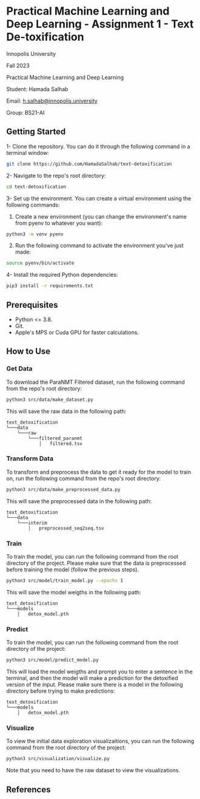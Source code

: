 # Practical Machine Learning and Deep Learning - Assignment 1 - Text De-toxification

Innopolis University

Fall 2023

Practical Machine Learning and Deep Learning

Student: Hamada Salhab

Email: <h.salhab@innopolis.university>

Group: BS21-AI

## Getting Started

1- Clone the repository. You can do it through the following command in a terminal window:

``` zsh
git clone https://github.com/HamadaSalhab/text-detoxification
```

2- Navigate to the repo's root directory:

``` zsh
cd text-detoxification
```

3- Set up the environment. You can create a virtual environment using the following commands:

1.  Create a new environment (you can change the environment's name from pyenv to whatever you want):

``` zsh
python3 -m venv pyenv
```

2.  Run the following command to activate the environment you've just made:

```zsh
source pyenv/bin/activate
```

4- Install the required Python dependencies:

``` zsh
pip3 install -r requirements.txt
```

## Prerequisites

- Python <= 3.8.
- Git.
- Apple's MPS or Cuda GPU for faster calculations.

## How to Use

### Get Data

To download the ParaNMT Filtered dataset, run the following command from the repo's root directory:

``` zsh
python3 src/data/make_dataset.py
```

This will save the raw data in the following path:

```
text_detoxification
└───data
    └───raw
        └───filtered_paranmt
            │   filtered.tsv
```

### Transform Data

To transform and preprocess the data to get it ready for the model to train on, run the following command from the repo's root directory:

``` zsh
python3 src/data/make_preprocessed_data.py
```

This will save the preprocessed data in the following path:

```
text_detoxification
└───data
    └───interim
        │   preprocessed_seq2seq.tsv
```

### Train

To train the model, you can run the following command from the root directory of the project. Please make sure that the data is preprocessed before training the model (follow the previous steps).

``` zsh
python3 src/model/train_model.py --epochs 1
```

This will save the model weigths in the following path:

```
text_detoxification
└───models
    │   detox_model.pth
```

### Predict

To train the model, you can run the following command from the root directory of the project:

``` zsh
python3 src/model/predict_model.py
```

This will load the model weigths and prompt you to enter a sentence in the terminal, and then the model will make a prediction for the detoxified version of the input. Please make sure there is a model in the following directory before trying to make predictions:

```
text_detoxification
└───models
    │   detox_model.pth
```

### Visualize

To view the initial data exploration visualizaitions, you can run the following command from the root directory of the project:

``` zsh
python3 src/visualization/visualize.py
```

Note that you need to have the raw dataset to view the visualizations.

## References
